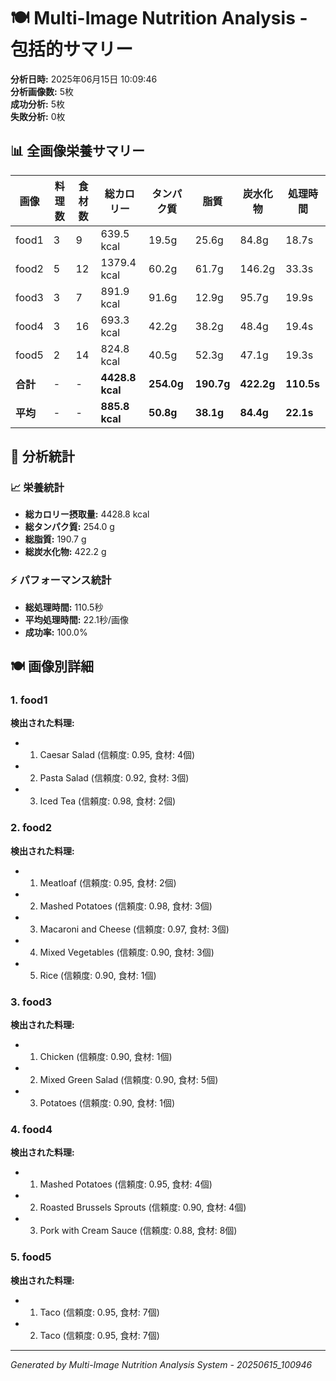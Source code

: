 # 🍽️ Multi-Image Nutrition Analysis - 包括的サマリー

**分析日時:** 2025年06月15日 10:09:46  
**分析画像数:** 5枚  
**成功分析:** 5枚  
**失敗分析:** 0枚  

## 📊 全画像栄養サマリー

| 画像 | 料理数 | 食材数 | 総カロリー | タンパク質 | 脂質 | 炭水化物 | 処理時間 |
|------|--------|--------|------------|------------|------|----------|----------|
| food1 | 3 | 9 | 639.5 kcal | 19.5g | 25.6g | 84.8g | 18.7s |
| food2 | 5 | 12 | 1379.4 kcal | 60.2g | 61.7g | 146.2g | 33.3s |
| food3 | 3 | 7 | 891.9 kcal | 91.6g | 12.9g | 95.7g | 19.9s |
| food4 | 3 | 16 | 693.3 kcal | 42.2g | 38.2g | 48.4g | 19.4s |
| food5 | 2 | 14 | 824.8 kcal | 40.5g | 52.3g | 47.1g | 19.3s |
| **合計** | - | - | **4428.8 kcal** | **254.0g** | **190.7g** | **422.2g** | **110.5s** |
| **平均** | - | - | **885.8 kcal** | **50.8g** | **38.1g** | **84.4g** | **22.1s** |


## 🎯 分析統計

### 📈 栄養統計
- **総カロリー摂取量:** 4428.8 kcal
- **総タンパク質:** 254.0 g
- **総脂質:** 190.7 g
- **総炭水化物:** 422.2 g

### ⚡ パフォーマンス統計
- **総処理時間:** 110.5秒
- **平均処理時間:** 22.1秒/画像
- **成功率:** 100.0%

## 🍽️ 画像別詳細

### 1. food1

**検出された料理:**
- 1. Caesar Salad (信頼度: 0.95, 食材: 4個)
- 2. Pasta Salad (信頼度: 0.92, 食材: 3個)
- 3. Iced Tea (信頼度: 0.98, 食材: 2個)

### 2. food2

**検出された料理:**
- 1. Meatloaf (信頼度: 0.95, 食材: 2個)
- 2. Mashed Potatoes (信頼度: 0.98, 食材: 3個)
- 3. Macaroni and Cheese (信頼度: 0.97, 食材: 3個)
- 4. Mixed Vegetables (信頼度: 0.90, 食材: 3個)
- 5. Rice (信頼度: 0.90, 食材: 1個)

### 3. food3

**検出された料理:**
- 1. Chicken (信頼度: 0.90, 食材: 1個)
- 2. Mixed Green Salad (信頼度: 0.90, 食材: 5個)
- 3. Potatoes (信頼度: 0.90, 食材: 1個)

### 4. food4

**検出された料理:**
- 1. Mashed Potatoes (信頼度: 0.95, 食材: 4個)
- 2. Roasted Brussels Sprouts (信頼度: 0.90, 食材: 4個)
- 3. Pork with Cream Sauce (信頼度: 0.88, 食材: 8個)

### 5. food5

**検出された料理:**
- 1. Taco (信頼度: 0.95, 食材: 7個)
- 2. Taco (信頼度: 0.95, 食材: 7個)



---
*Generated by Multi-Image Nutrition Analysis System - 20250615_100946*
